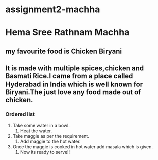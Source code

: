 # assignment2-machha
# Hema Sree Rathnam Machha
## my favourite food is Chicken Biryani
It is made with multiple spices,chicken and Basmati Rice.I came from a place called **Hyderabad** in **India** which is well known for Biryani.The just love any food made out of chicken.
---
### Ordered list
1. Take some water in a bowl.
    1. Heat the water.
2. Take maggie as per the requirement.
    1. Add maggie to the hot water.
3. Once the maggie is cooked in hot water add masala which is given.
    1. Now its ready to serve!!
